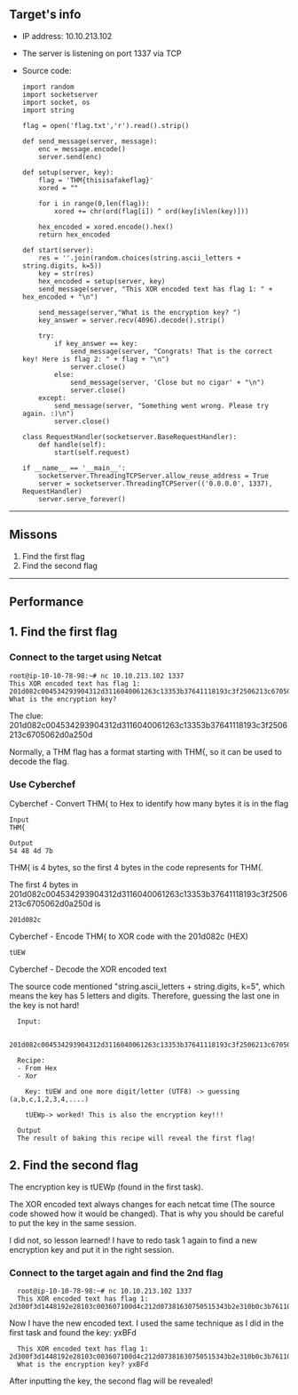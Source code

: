 ## Target's info

- IP address: 10.10.213.102
- The server is listening on port 1337 via TCP
- Source code:

      import random
      import socketserver 
      import socket, os
      import string
      
      flag = open('flag.txt','r').read().strip()
      
      def send_message(server, message):
          enc = message.encode()
          server.send(enc)
      
      def setup(server, key):
          flag = 'THM{thisisafakeflag}' 
          xored = ""
      
          for i in range(0,len(flag)):
              xored += chr(ord(flag[i]) ^ ord(key[i%len(key)]))
      
          hex_encoded = xored.encode().hex()
          return hex_encoded
      
      def start(server):
          res = ''.join(random.choices(string.ascii_letters + string.digits, k=5))
          key = str(res)
          hex_encoded = setup(server, key)
          send_message(server, "This XOR encoded text has flag 1: " + hex_encoded + "\n")
          
          send_message(server,"What is the encryption key? ")
          key_answer = server.recv(4096).decode().strip()
      
          try:
              if key_answer == key:
                  send_message(server, "Congrats! That is the correct key! Here is flag 2: " + flag + "\n")
                  server.close()
              else:
                  send_message(server, 'Close but no cigar' + "\n")
                  server.close()
          except:
              send_message(server, "Something went wrong. Please try again. :)\n")
              server.close()
      
      class RequestHandler(socketserver.BaseRequestHandler):
          def handle(self):
              start(self.request)
      
      if __name__ == '__main__':
          socketserver.ThreadingTCPServer.allow_reuse_address = True
          server = socketserver.ThreadingTCPServer(('0.0.0.0', 1337), RequestHandler)
          server.serve_forever()
---
## Missons
1. Find the first flag
2. Find the second flag

---
## Performance

## 1. Find the first flag
### Connect to the target using Netcat

    root@ip-10-10-78-98:~# nc 10.10.213.102 1337
    This XOR encoded text has flag 1: 201d082c004534293904312d3116040061263c13353b37641118193c3f2506213c6705062d0a250d
    What is the encryption key?

The clue: 201d082c004534293904312d3116040061263c13353b37641118193c3f2506213c6705062d0a250d

Normally, a THM flag has a format starting with THM{, so it can be used to decode the flag.

### Use Cyberchef

Cyberchef - Convert THM{ to Hex to identify how many bytes it is in the flag

    Input 
    THM{
    
    Output
    54 48 4d 7b

THM{ is 4 bytes, so the first 4 bytes in the code represents for THM{.

The first 4 bytes in 201d082c004534293904312d3116040061263c13353b37641118193c3f2506213c6705062d0a250d is 

    201d082c

Cyberchef - Encode THM{ to XOR code with the 201d082c (HEX)

    tUEW

Cyberchef - Decode the XOR encoded text

The source code mentioned "string.ascii_letters + string.digits, k=5", which means the key has 5 letters and digits. Therefore, guessing the last one in the key is not hard!

      Input: 
      
      201d082c004534293904312d3116040061263c13353b37641118193c3f2506213c6705062d0a250d
      
      Recipe:
      - From Hex
      - Xor
      
        Key: tUEW and one more digit/letter (UTF8) -> guessing (a,b,c,1,2,3,4,....)
      
        tUEWp-> worked! This is also the encryption key!!!
      
      Output
      The result of baking this recipe will reveal the first flag!

## 2. Find the second flag

The encryption key is tUEWp (found in the first task).

The XOR encoded text always changes for each netcat time (The source code showed how it would be changed). That is why you should be careful to put the key in the same session.

I did not, so lesson learned! I have to redo task 1 again to find a new encryption key and put it in the right session.

### Connect to the target again and find the 2nd flag

      root@ip-10-10-78-98:~# nc 10.10.213.102 1337
      This XOR encoded text has flag 1: 2d300f3d1448192e28103c003607100d4c212d07381630750515343b2e310b0c3b76110b000d3419

Now I have the new encoded text. I used the same technique as I did in the first task and found the key: yxBFd

      This XOR encoded text has flag 1: 2d300f3d1448192e28103c003607100d4c212d07381630750515343b2e310b0c3b76110b000d3419
      What is the encryption key? yxBFd

After inputting the key, the second flag will be revealed!





  
  











